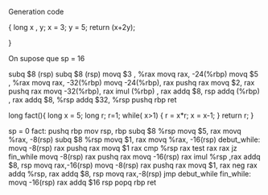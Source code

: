 Generation code

{
    long x , y;
    x = 3;
    y = 5;
    return (x+2y);

}

On supose que sp = 16

subq $8 (rsp)
subq $8 (rsp)
movq $3 , %rax
movq rax, -24(%rbp)
movq $5 , %rax
movq rax, -32(%rbp)
movq -24(%rbp), rax
pushq rax
movq $2, rax
pushq rax
movq -32(%rbp), rax
imul (%rbp) , rax
addq $8, rsp
addq (%rbp) , rax
addq $8, %rsp
addq $32, %rsp
pushq rbp
ret

long fact(){
  long x = 5;
  long r; r=1;
  while( x>1) {
    r = x*r; x = x-1;
  }
  return r;
}

sp = 0
fact:
            pushq rbp
            mov rsp, rbp
            subq $8 %rsp
            movq $5, rax
            movq %rax, -8(rsp) 
            subq $8 %rsp
            movq $1, rax
            movq %rax, -16(rsp) 
debut_while:
            movq -8(rsp) rax
            pushq rax
            movq $1 rax
            cmp %rsp rax
            test rax rax
            jz fin_while
            movq -8(rsp) rax
            pushq rax
            movq -16(rsp) rax
            imul %rsp ,rax
            addq $8, rsp
            movq rax,-16(rsp)
            movq -8(rsp) rax
            pushq rax
            movq $1, rax
            neg rax
            addq %rsp, rax
            addq $8, rsp
            movq rax,-8(rsp)
            jmp debut_while
fin_while:
        movq -16(rsp) rax
        addq $16 rsp
        popq rbp
        ret